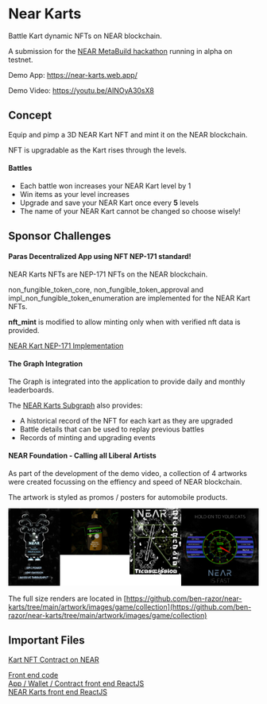 # Near Karts

Battle Kart dynamic NFTs on NEAR blockchain.

A submission for the [NEAR MetaBuild hackathon](https://metabuild.devpost.com/) running in alpha on testnet.

Demo App: https://near-karts.web.app/

Demo Video: https://youtu.be/AINOyA30sX8

## Concept

Equip and pimp a 3D NEAR Kart NFT and mint it on the NEAR blockchain.

NFT is upgradable as the Kart rises through the levels.

#### Battles

* Each battle won increases your NEAR Kart level by 1  
* Win items as your level increases  
* Upgrade and save your NEAR Kart once every **5** levels  
* The name of your NEAR Kart cannot be changed so choose wisely! 

## Sponsor Challenges

#### Paras Decentralized App using NFT NEP-171 standard! 

NEAR Karts NFTs are NEP-171 NFTs on the NEAR blockchain.

non_fungible_token_core, non_fungible_token_approval and impl_non_fungible_token_enumeration are implemented for the NEAR Kart NFTs.

**nft_mint** is modified to allow minting only when with verified nft data is provided.

[NEAR Kart NEP-171 Implementation](https://github.com/ben-razor/near-karts/blob/main/contracts/near/nft/src/lib.rs)

#### The Graph Integration

The Graph is integrated into the application to provide daily and monthly leaderboards.

The [NEAR Karts Subgraph](https://thegraph.com/hosted-service/subgraph/ben-razor/near-karts) also provides:

* A historical record of the NFT for each kart as they are upgraded
* Battle details that can be used to replay previous battles
* Records of minting and upgrading events

#### NEAR Foundation - Calling all Liberal Artists

As part of the development of the demo video, a collection of 4 artworks were created focussing on the effiency and speed of NEAR blockchain.

The artwork is styled as promos / posters for automobile products.

![Artwork collection](https://github.com/ben-razor/near-karts/blob/main/artwork/images/game/collection/combined-1.png)

The full size renders are located in [https://github.com/ben-razor/near-karts/tree/main/artwork/images/game/collection](https://github.com/ben-razor/near-karts/tree/main/artwork/images/game/collection)

## Important Files

[Kart NFT Contract on NEAR](https://github.com/ben-razor/near-karts/blob/main/contracts/near/nft/src/lib.rs)

[Front end code](https://github.com/ben-razor/near-karts/tree/main/web/src)  
[App / Wallet / Contract front end ReactJS](https://github.com/ben-razor/near-karts/blob/main/web/src/App.js)  
[NEAR Karts front end ReactJS](https://github.com/ben-razor/near-karts/blob/main/web/src/js/components/NearKarts.js)  
